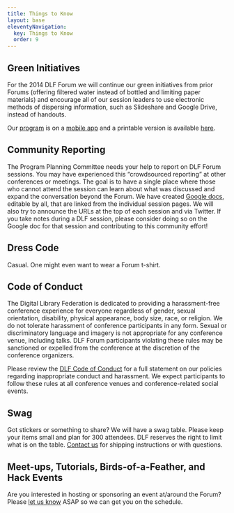 ```yaml
---
title: Things to Know
layout: base
eleventyNavigation:
  key: Things to Know
  order: 9
---
```

## Green Initiatives

For the 2014 DLF Forum we will continue our green initiatives from prior Forums (offering filtered water instead of bottled and limiting paper materials) and encourage all of our session leaders to use electronic methods of dispersing information, such as Slideshare and Google Drive, instead of handouts.

Our [program](https://2014dlfforum.sched.org/) is on a [mobile app](http://2014dlfforum.sched.org/mobile) and a printable version is available [here](https://2014dlfforum.sched.org/print).

## Community Reporting

The Program Planning Committee needs your help to report on DLF Forum sessions. You may have experienced this “crowdsourced reporting” at other conferences or meetings. The goal is to have a single place where those who cannot attend the session can learn about what was discussed and expand the conversation beyond the Forum. We have created [Google docs](https://drive.google.com/?authuser=0#folders/0B9KcGf1gyIuvM3Y3cDJGUHNscTA), editable by all, that are linked from the individual session pages. We will also try to announce the URLs at the top of each session and via Twitter. If you take notes during a DLF session, please consider doing so on the Google doc for that session and contributing to this community effort!

## Dress Code

Casual. One might even want to wear a Forum t-shirt.

## Code of Conduct

The Digital Library Federation is dedicated to providing a harassment-free conference experience for everyone regardless of gender, sexual orientation, disability, physical appearance, body size, race, or religion. We do not tolerate harassment of conference participants in any form. Sexual or discriminatory language and imagery is not appropriate for any conference venue, including talks. DLF Forum participants violating these rules may be sanctioned or expelled from the conference at the discretion of the conference organizers.

Please review the [DLF Code of Conduct](https://www.diglib.org/about/code-of-conduct/ "Code of Conduct") for a full statement on our policies regarding inappropriate conduct and harassment. We expect participants to follow these rules at all conference venues and conference-related social events.

## Swag

Got stickers or something to share? We will have a swag table. Please keep your items small and plan for 300 attendees. DLF reserves the right to limit what is on the table. [Contact us](mailto:lkwasigroch@clir.org?subject=Forum%20Swag) for shipping instructions or with questions.

## Meet-ups, Tutorials, Birds-of-a-Feather, and Hack Events

Are you interested in hosting or sponsoring an event at/around the Forum? Please [let us know](mailto:lkwasigroch@clir.org?subject=Forum%20Event) ASAP so we can get you on the schedule.